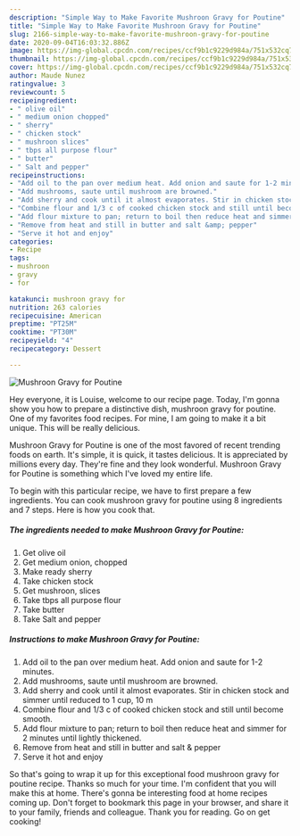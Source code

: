 ```yaml
---
description: "Simple Way to Make Favorite Mushroon Gravy for Poutine"
title: "Simple Way to Make Favorite Mushroon Gravy for Poutine"
slug: 2166-simple-way-to-make-favorite-mushroon-gravy-for-poutine
date: 2020-09-04T16:03:32.886Z
image: https://img-global.cpcdn.com/recipes/ccf9b1c9229d984a/751x532cq70/mushroon-gravy-for-poutine-recipe-main-photo.jpg
thumbnail: https://img-global.cpcdn.com/recipes/ccf9b1c9229d984a/751x532cq70/mushroon-gravy-for-poutine-recipe-main-photo.jpg
cover: https://img-global.cpcdn.com/recipes/ccf9b1c9229d984a/751x532cq70/mushroon-gravy-for-poutine-recipe-main-photo.jpg
author: Maude Nunez
ratingvalue: 3
reviewcount: 5
recipeingredient:
- " olive oil"
- " medium onion chopped"
- " sherry"
- " chicken stock"
- " mushroon slices"
- " tbps all purpose flour"
- " butter"
- " Salt and pepper"
recipeinstructions:
- "Add oil to the pan over medium heat. Add onion and saute for 1-2 minutes."
- "Add mushrooms, saute until mushroom are browned."
- "Add sherry and cook until it almost evaporates. Stir in chicken stock and simmer until reduced to 1 cup, 10 m"
- "Combine flour and 1/3 c of cooked chicken stock and still until become smooth."
- "Add flour mixture to pan; return to boil then reduce heat and simmer for 2 minutes until lightly thickened."
- "Remove from heat and still in butter and salt &amp; pepper"
- "Serve it hot and enjoy"
categories:
- Recipe
tags:
- mushroon
- gravy
- for

katakunci: mushroon gravy for 
nutrition: 263 calories
recipecuisine: American
preptime: "PT25M"
cooktime: "PT30M"
recipeyield: "4"
recipecategory: Dessert

---
```



![Mushroon Gravy for Poutine](https://img-global.cpcdn.com/recipes/ccf9b1c9229d984a/751x532cq70/mushroon-gravy-for-poutine-recipe-main-photo.jpg)

Hey everyone, it is Louise, welcome to our recipe page. Today, I'm gonna show you how to prepare a distinctive dish, mushroon gravy for poutine. One of my favorites food recipes. For mine, I am going to make it a bit unique. This will be really delicious.



Mushroon Gravy for Poutine is one of the most favored of recent trending foods on earth. It's simple, it is quick, it tastes delicious. It is appreciated by millions every day. They're fine and they look wonderful. Mushroon Gravy for Poutine is something which I've loved my entire life.


To begin with this particular recipe, we have to first prepare a few ingredients. You can cook mushroon gravy for poutine using 8 ingredients and 7 steps. Here is how you cook that.

<!--inarticleads1-->

##### The ingredients needed to make Mushroon Gravy for Poutine:

1. Get  olive oil
1. Get  medium onion, chopped
1. Make ready  sherry
1. Take  chicken stock
1. Get  mushroon, slices
1. Take  tbps all purpose flour
1. Take  butter
1. Take  Salt and pepper




<!--inarticleads2-->

##### Instructions to make Mushroon Gravy for Poutine:

1. Add oil to the pan over medium heat. Add onion and saute for 1-2 minutes.
1. Add mushrooms, saute until mushroom are browned.
1. Add sherry and cook until it almost evaporates. Stir in chicken stock and simmer until reduced to 1 cup, 10 m
1. Combine flour and 1/3 c of cooked chicken stock and still until become smooth.
1. Add flour mixture to pan; return to boil then reduce heat and simmer for 2 minutes until lightly thickened.
1. Remove from heat and still in butter and salt &amp; pepper
1. Serve it hot and enjoy




So that's going to wrap it up for this exceptional food mushroon gravy for poutine recipe. Thanks so much for your time. I'm confident that you will make this at home. There's gonna be interesting food at home recipes coming up. Don't forget to bookmark this page in your browser, and share it to your family, friends and colleague. Thank you for reading. Go on get cooking!
